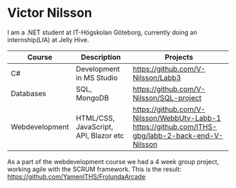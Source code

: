 # Victor Nilsson

I am a .NET student at IT-Högskolan Göteborg, currently doing an internship(LIA) at Jelly Hive.


| Course | Description | Projects |
|--------|-------------|----------|
|C#      |Development in MS Studio | https://github.com/V-Nilsson/Labb3 |
|Databases| SQL, MongoDB| https://github.com/V-Nilsson/SQL-project |
|Webdevelopment|HTML/CSS, JavaScript, API, Blazor etc| https://github.com/V-Nilsson/WebbUtv-Labb-1 <br> https://github.com/ITHS-gbg/labb-2-back-end-V-Nilsson|

As a part of the webdevelopment course we had a 4 week group project, working agile with the SCRUM framework.
This is the result: https://github.com/YamenITHS/FrolundaArcade
